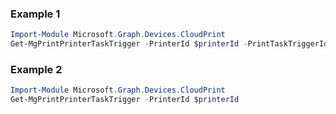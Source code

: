 ### Example 1
```powershell
Import-Module Microsoft.Graph.Devices.CloudPrint
Get-MgPrintPrinterTaskTrigger -PrinterId $printerId -PrintTaskTriggerId $printTaskTriggerId
```
### Example 2
```powershell
Import-Module Microsoft.Graph.Devices.CloudPrint
Get-MgPrintPrinterTaskTrigger -PrinterId $printerId
```
